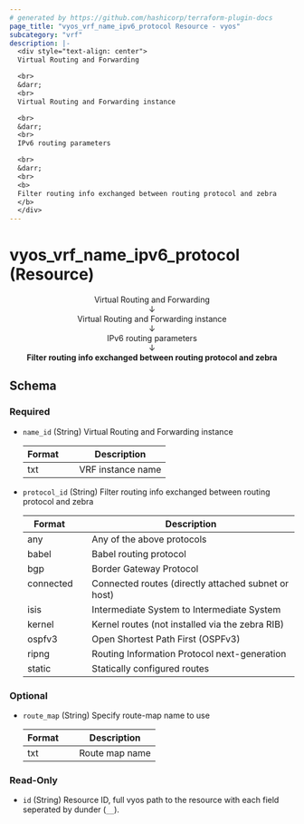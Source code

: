 ```yaml
---
# generated by https://github.com/hashicorp/terraform-plugin-docs
page_title: "vyos_vrf_name_ipv6_protocol Resource - vyos"
subcategory: "vrf"
description: |-
  <div style="text-align: center">
  Virtual Routing and Forwarding

  <br>
  &darr;
  <br>
  Virtual Routing and Forwarding instance

  <br>
  &darr;
  <br>
  IPv6 routing parameters

  <br>
  &darr;
  <br>
  <b>
  Filter routing info exchanged between routing protocol and zebra
  </b>
  </div>
---
```


# vyos_vrf_name_ipv6_protocol (Resource)

<div style="text-align: center">
Virtual Routing and Forwarding

<br>
&darr;
<br>
Virtual Routing and Forwarding instance

<br>
&darr;
<br>
IPv6 routing parameters

<br>
&darr;
<br>
<b>
Filter routing info exchanged between routing protocol and zebra
</b>
</div>



<!-- schema generated by tfplugindocs -->
## Schema

### Required

- `name_id` (String) Virtual Routing and Forwarding instance

    |  Format &emsp; | Description  |
    |----------|---------------|
    |  txt  &emsp; |  VRF instance name  |
- `protocol_id` (String) Filter routing info exchanged between routing protocol and zebra

    |  Format &emsp; | Description  |
    |----------|---------------|
    |  any  &emsp; |  Any of the above protocols  |
    |  babel  &emsp; |  Babel routing protocol  |
    |  bgp  &emsp; |  Border Gateway Protocol  |
    |  connected  &emsp; |  Connected routes (directly attached subnet or host)  |
    |  isis  &emsp; |  Intermediate System to Intermediate System  |
    |  kernel  &emsp; |  Kernel routes (not installed via the zebra RIB)  |
    |  ospfv3  &emsp; |  Open Shortest Path First (OSPFv3)  |
    |  ripng  &emsp; |  Routing Information Protocol next-generation  |
    |  static  &emsp; |  Statically configured routes  |

### Optional

- `route_map` (String) Specify route-map name to use

    |  Format &emsp; | Description  |
    |----------|---------------|
    |  txt  &emsp; |  Route map name  |

### Read-Only

- `id` (String) Resource ID, full vyos path to the resource with each field seperated by dunder (`__`).
